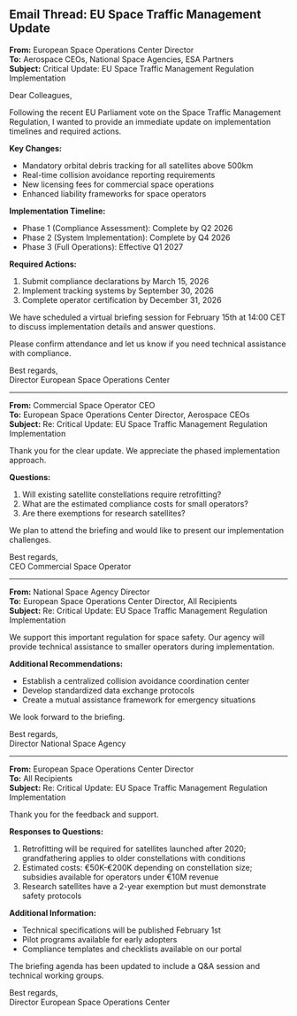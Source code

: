 ## Email Thread: EU Space Traffic Management Update

**From:** European Space Operations Center Director  
**To:** Aerospace CEOs, National Space Agencies, ESA Partners  
**Subject:** Critical Update: EU Space Traffic Management Regulation Implementation  

Dear Colleagues,

Following the recent EU Parliament vote on the Space Traffic Management Regulation, I wanted to provide an immediate update on implementation timelines and required actions.

**Key Changes:**
- Mandatory orbital debris tracking for all satellites above 500km
- Real-time collision avoidance reporting requirements
- New licensing fees for commercial space operations
- Enhanced liability frameworks for space operators

**Implementation Timeline:**
- Phase 1 (Compliance Assessment): Complete by Q2 2026
- Phase 2 (System Implementation): Complete by Q4 2026
- Phase 3 (Full Operations): Effective Q1 2027

**Required Actions:**
1. Submit compliance declarations by March 15, 2026
2. Implement tracking systems by September 30, 2026
3. Complete operator certification by December 31, 2026

We have scheduled a virtual briefing session for February 15th at 14:00 CET to discuss implementation details and answer questions.

Please confirm attendance and let us know if you need technical assistance with compliance.

Best regards,  
Director European Space Operations Center

---

**From:** Commercial Space Operator CEO  
**To:** European Space Operations Center Director, Aerospace CEOs  
**Subject:** Re: Critical Update: EU Space Traffic Management Regulation Implementation  

Thank you for the clear update. We appreciate the phased implementation approach.

**Questions:**
1. Will existing satellite constellations require retrofitting?
2. What are the estimated compliance costs for small operators?
3. Are there exemptions for research satellites?

We plan to attend the briefing and would like to present our implementation challenges.

Best regards,  
CEO Commercial Space Operator

---

**From:** National Space Agency Director  
**To:** European Space Operations Center Director, All Recipients  
**Subject:** Re: Critical Update: EU Space Traffic Management Regulation Implementation  

We support this important regulation for space safety. Our agency will provide technical assistance to smaller operators during implementation.

**Additional Recommendations:**
- Establish a centralized collision avoidance coordination center
- Develop standardized data exchange protocols
- Create a mutual assistance framework for emergency situations

We look forward to the briefing.

Best regards,  
Director National Space Agency

---

**From:** European Space Operations Center Director  
**To:** All Recipients  
**Subject:** Re: Critical Update: EU Space Traffic Management Regulation Implementation  

Thank you for the feedback and support.

**Responses to Questions:**
1. Retrofitting will be required for satellites launched after 2020; grandfathering applies to older constellations with conditions
2. Estimated costs: €50K-€200K depending on constellation size; subsidies available for operators under €10M revenue
3. Research satellites have a 2-year exemption but must demonstrate safety protocols

**Additional Information:**
- Technical specifications will be published February 1st
- Pilot programs available for early adopters
- Compliance templates and checklists available on our portal

The briefing agenda has been updated to include a Q&A session and technical working groups.

Best regards,  
Director European Space Operations Center